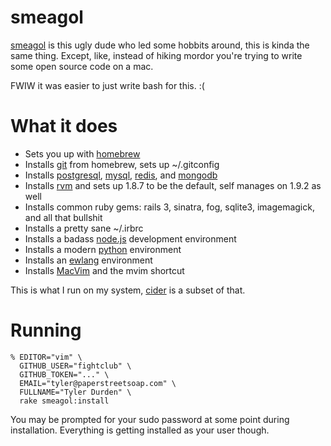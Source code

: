 smeagol
=======

[smeagol][smeagol] is this ugly dude who led some hobbits around, this is kinda the same thing.
Except, like, instead of hiking mordor you're trying to write some open source code on a mac.

FWIW it was easier to just write bash for this. :(

What it does
============

* Sets you up with [homebrew]
* Installs [git] from homebrew, sets up ~/.gitconfig
* Installs [postgresql], [mysql], [redis], and [mongodb]
* Installs [rvm] and sets up 1.8.7 to be the default, self manages on 1.9.2 as well
* Installs common ruby gems: rails 3, sinatra, fog, sqlite3, imagemagick, and all that bullshit
* Installs a pretty sane ~/.irbrc
* Installs a badass [node.js] development environment
* Installs a modern [python] environment
* Installs an [ewlang] environment
* Installs [MacVim] and the mvim shortcut

This is what I run on my system, [cider][cider] is a subset of that.

Running
=======

    % EDITOR="vim" \
      GITHUB_USER="fightclub" \
      GITHUB_TOKEN="..." \
      EMAIL="tyler@paperstreetsoap.com" \
      FULLNAME="Tyler Durden" \
      rake smeagol:install

You may be prompted for your sudo password at some point during installation.  Everything is getting installed as your user though.

[git]: http://git-scm.com/
[rvm]: http://rvm.beginrescueend.com
[cider]: http://ciderapp.org
[mysql]: http://www.mysql.com/
[redis]: http://code.google.com/p/redis/
[MacVim]: http://code.google.com/p/macvim/
[ewlang]: http://www.erlang.org/
[python]: http://www.python.org
[mongodb]: http://www.mongodb.org/
[node.js]: http://nodejs.org
[smeagol]: http://en.wikipedia.org/wiki/Gollum
[homebrew]: http://github.com/mxcl/homebrew
[postgresql]: http://www.postgresql.org/
